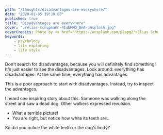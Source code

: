 ```yaml
---
path: "/thoughts/disadvantages-are-everywhere/"
date: "2020-01-05 19:30:00"
published: true
title: "Disadvantages are everywhere"
cover: "./elias-schupmann-4IubHMQ_0nA-unsplash.jpg"
coverCredits: Photo by <a href="https://unsplash.com/@2epg2">Elias Schupmann</a> on <a href="https://unsplash.com/">Unsplash</a>
keywords:
    - psychology
    - life exploring
    - life style
---
```


Don't search for disadvantages, because you will definitely find something! It's just easier to see the disadvantages. Look around: everything has disadvantages. At the same time, everything has advantages.

This is a poor approach to start with disadvantages. Instead, try to inspect the advantages.

I heard one inspiring story about this. Someone was walking along the street and saw a dead dog. Other walkers expressed revulsion.

- What a terrible picture!
- You are right, but notice how white its teeth are..

So did you notice the white teeth or the dog's body?
